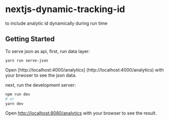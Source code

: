# nextjs-dynamic-tracking-id
to include analytic id dynamically during run time 

## Getting Started

To serve json as api, first, run data layer:

```base
yarn run serve-json
```

Open [http://localhost:4000/analytics] (http://localhost:4000/analytics) with your brwoser to see the json data. 

next, run the development server:

```bash
npm run dev
# or
yarn dev
```

Open [http://localhost:8080/analytics](http://localhost:8080/analytics) with your browser to see the result.
